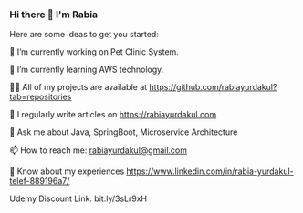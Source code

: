 ### Hi there 👋 I'm Rabia 


Here are some ideas to get you started:

 🔭 I’m currently working on Pet Clinic System.

 👀 I’m currently learning AWS technology.

 👩‍💻 All of my projects are available at https://github.com/rabiayurdakul?tab=repositories

 📝 I regularly write articles on https://rabiayurdakul.com

 💬 Ask me about Java, SpringBoot, Microservice Architecture

 📫 How to reach me: rabiayurdakul@gmail.com

 🤖 Know about my experiences https://www.linkedin.com/in/rabia-yurdakul-telef-889196a7/

   Udemy Discount Link: bit.ly/3sLr9xH





